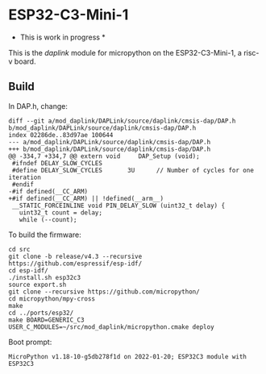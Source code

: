 # ESP32-C3-Mini-1

* This is work in progress *

This is the _daplink_ module for micropython on the ESP32-C3-Mini-1, a risc-v board.

## Build
In DAP.h, change:
```
diff --git a/mod_daplink/DAPLink/source/daplink/cmsis-dap/DAP.h b/mod_daplink/DAPLink/source/daplink/cmsis-dap/DAP.h
index 02286de..83d97ae 100644
--- a/mod_daplink/DAPLink/source/daplink/cmsis-dap/DAP.h
+++ b/mod_daplink/DAPLink/source/daplink/cmsis-dap/DAP.h
@@ -334,7 +334,7 @@ extern void     DAP_Setup (void);
 #ifndef DELAY_SLOW_CYCLES
 #define DELAY_SLOW_CYCLES       3U      // Number of cycles for one iteration
 #endif
-#if defined(__CC_ARM)
+#if defined(__CC_ARM) || !defined(__arm__)
 __STATIC_FORCEINLINE void PIN_DELAY_SLOW (uint32_t delay) {
   uint32_t count = delay;
   while (--count);
```
To build the firmware:

```
cd src
git clone -b release/v4.3 --recursive  https://github.com/espressif/esp-idf/
cd esp-idf/
./install.sh esp32c3
source export.sh
git clone --recursive https://github.com/micropython/
cd micropython/mpy-cross
make
cd ../ports/esp32/
make BOARD=GENERIC_C3 USER_C_MODULES=~/src/mod_daplink/micropython.cmake deploy
```
Boot prompt:
```
MicroPython v1.18-10-g5db278f1d on 2022-01-20; ESP32C3 module with ESP32C3
```

